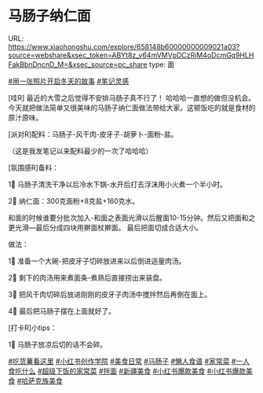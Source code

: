 # 马肠子纳仁面

URL: https://www.xiaohongshu.com/explore/658148b60000000009021a03?source=webshare&xsec_token=ABYt8z_v64mVMVpDCzRjM4oDcmGq9HLHFakBbnDncnD_M=&xsec_source=pc_share
type: 面

[#用一张照片开启冬天的故事](https://www.xiaohongshu.com/search_result?keyword=%25E7%2594%25A8%25E4%25B8%2580%25E5%25BC%25A0%25E7%2585%25A7%25E7%2589%2587%25E5%25BC%2580%25E5%2590%25AF%25E5%2586%25AC%25E5%25A4%25A9%25E7%259A%2584%25E6%2595%2585%25E4%25BA%258B&type=54&source=web_note_detail_r10) [#笔记灵感](https://www.xiaohongshu.com/search_result?keyword=%25E7%25AC%2594%25E8%25AE%25B0%25E7%2581%25B5%25E6%2584%259F&type=54&source=web_note_detail_r10)

[哇R] 最近的大雪之后觉得不安排马肠子真不行了！ 哈哈哈一直想的做但没机会。今天就把做法简单又很美味的马肠子纳仁面做法带给大家。这顿饭吃的就是食材的原汁原味。

[派对R]配料：马肠子-风干肉-皮牙子-胡萝卜-面粉-盐。

（这是我发笔记以来配料最少的一次了哈哈哈）

[氛围感R]备料：

1⃣️ 马肠子清洗干净以后冷水下锅-水开后打去浮沫用小火煮一个半小时。

2⃣️ 纳仁面：300克面粉+8克盐+160克水。

和面的时候谁要分批次加入-和面之表面光滑以后醒面10-15分钟。然后又把面和之更光滑—最后分成四块用擀面杖擀面。 最后把面切成合适大小。

做法：

1⃣️ 准备一个大碗-把皮牙子切碎放进来以后倒进适量肉汤。

2⃣️ 剩下的肉汤用来煮面条-煮熟后直接捞出来装盘。

3⃣️ 把风干肉切碎后放进刚刚的皮牙子肉汤中搅拌然后再倒在面上。

4⃣️ 最后把马肠子摆在上面就好了。

[打卡R]小tips：

1⃣️ 马肠子放凉后切的话不会碎。

[#吃货薯看这里](https://www.xiaohongshu.com/search_result?keyword=%25E5%2590%2583%25E8%25B4%25A7%25E8%2596%25AF%25E7%259C%258B%25E8%25BF%2599%25E9%2587%258C&type=54&source=web_note_detail_r10) [#小红书创作学院](https://www.xiaohongshu.com/search_result?keyword=%25E5%25B0%258F%25E7%25BA%25A2%25E4%25B9%25A6%25E5%2588%259B%25E4%25BD%259C%25E5%25AD%25A6%25E9%2599%25A2&type=54&source=web_note_detail_r10) [#美食日常](https://www.xiaohongshu.com/search_result?keyword=%25E7%25BE%258E%25E9%25A3%259F%25E6%2597%25A5%25E5%25B8%25B8&type=54&source=web_note_detail_r10) [#马肠子](https://www.xiaohongshu.com/search_result?keyword=%25E9%25A9%25AC%25E8%2582%25A0%25E5%25AD%2590&type=54&source=web_note_detail_r10) [#懒人食谱](https://www.xiaohongshu.com/search_result?keyword=%25E6%2587%2592%25E4%25BA%25BA%25E9%25A3%259F%25E8%25B0%25B1&type=54&source=web_note_detail_r10) [#家常菜](https://www.xiaohongshu.com/search_result?keyword=%25E5%25AE%25B6%25E5%25B8%25B8%25E8%258F%259C&type=54&source=web_note_detail_r10) [#一人食吃什么](https://www.xiaohongshu.com/search_result?keyword=%25E4%25B8%2580%25E4%25BA%25BA%25E9%25A3%259F%25E5%2590%2583%25E4%25BB%2580%25E4%25B9%2588&type=54&source=web_note_detail_r10) [#超级下饭的家常菜](https://www.xiaohongshu.com/search_result?keyword=%25E8%25B6%2585%25E7%25BA%25A7%25E4%25B8%258B%25E9%25A5%25AD%25E7%259A%2584%25E5%25AE%25B6%25E5%25B8%25B8%25E8%258F%259C&type=54&source=web_note_detail_r10) [#拌面](https://www.xiaohongshu.com/search_result?keyword=%25E6%258B%258C%25E9%259D%25A2&type=54&source=web_note_detail_r10) [#新疆美食](https://www.xiaohongshu.com/search_result?keyword=%25E6%2596%25B0%25E7%2596%2586%25E7%25BE%258E%25E9%25A3%259F&type=54&source=web_note_detail_r10) [#小红书爆款美食](https://www.xiaohongshu.com/search_result?keyword=%25E5%25B0%258F%25E7%25BA%25A2%25E4%25B9%25A6%25E7%2588%2586%25E6%25AC%25BE%25E7%25BE%258E%25E9%25A3%259F&type=54&source=web_note_detail_r10) [#小红书爆款美食](https://www.xiaohongshu.com/search_result?keyword=%25E5%25B0%258F%25E7%25BA%25A2%25E4%25B9%25A6%25E7%2588%2586%25E6%25AC%25BE%25E7%25BE%258E%25E9%25A3%259F&type=54&source=web_note_detail_r10) [#哈萨克族美食](https://www.xiaohongshu.com/search_result?keyword=%25E5%2593%2588%25E8%2590%25A8%25E5%2585%258B%25E6%2597%258F%25E7%25BE%258E%25E9%25A3%259F&type=54&source=web_note_detail_r10)